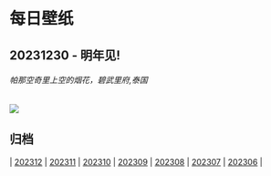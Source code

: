 # 每日壁纸

## 20231230 - 明年见!

###### 帕那空奇里上空的烟花，碧武里府,泰国

![](https://www.bing.com/th?id=OHR.ThailandNewYears_ZH-CN2058192262_UHD.jpg)

## 归档

| [202312](/202312/README.md)
| [202311](/202311/README.md)
| [202310](/202310/README.md)
| [202309](/202309/README.md)
| [202308](/202308/README.md)
| [202307](/202307/README.md)
| [202306](/202306/README.md)
|